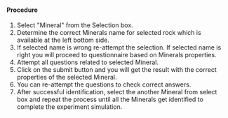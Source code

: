 #### Procedure
1. Select "Mineral" from the Selection box.
2. Determine the correct Minerals name for selected rock which is available at the left bottom side.
3. If selected name is wrong re-attempt the selection. If selected name is right you will proceed to questionnaire based on Minerals properties.
4. Attempt all questions related to selected Mineral.
5. Click on the submit button and you will get the result with the correct properties of the selected Mineral.
6. You can re-attempt the questions to check correct answers.
7. After successful identification, select the another Mineral from select box and repeat the process until all the Minerals get identified to complete the experiment simulation.
